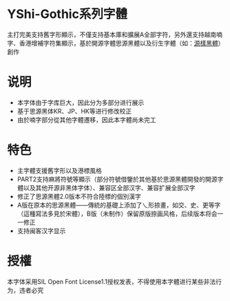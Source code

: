 # YShi-Gothic系列字體
主打完美支持舊字形顯示，不僅支持基本庫和擴展A全部字符，另外還支持越南喃字、香港增補字符集顯示，基於開源字體思源黑體以及衍生字體（如：[源樣黑體](https://github.com/ButTaiwan/genyog-font)）創作
# 说明
* 本字体由于字库巨大，因此分为多部分进行展示
* 基于思源黑体KR、JP、HK等进行修改校正
* 由於喃字部分從其他字體遷移，因此本字體尚未完工
# 特色
* 主字體支援舊字形以及港標風格
* PART2支持麻將符號等顯示（部分符號借鑒於其他基於思源黑體開發的開源字體以及其他开源非黑体字体）、兼容区全部汉字、兼容扩展全部汉字
* 修正了思源黑體2.0版本不符合陸標的個別漢字
* A版在原本的思源黑體——傳統的基礎上添加了乀形捺畫，如交、史、更等字（這種寫法多見於宋體），B版（未制作）保留原版捺画风格，后续版本将会一一修正
* 支持闽客汉字显示
# 授權
本字体采用SIL Open Font License1.1授权发表，不得使用本字體进行某些非法行为，违者必究
